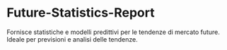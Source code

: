 # Future-Statistics-Report
Fornisce statistiche e modelli predittivi per le tendenze di mercato future. Ideale per previsioni e analisi delle tendenze.
